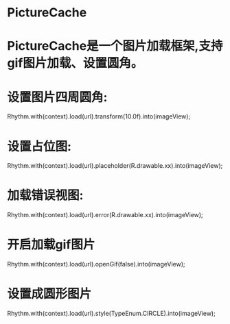 # PictureCache
# PictureCache是一个图片加载框架,支持gif图片加载、设置圆角。
 
# 设置图片四周圆角:
 Rhythm.with(context).load(url).transform(10.0f).into(imageView);
# 设置占位图: 
Rhythm.with(context).load(url).placeholder(R.drawable.xx).into(imageView);
# 加载错误视图:
 Rhythm.with(context).load(url).error(R.drawable.xx).into(imageView);
# 开启加载gif图片
 Rhythm.with(context).load(url).openGif(false).into(imageView);
# 设置成圆形图片
 Rhythm.with(context).load(url).style(TypeEnum.CIRCLE).into(imageView);
